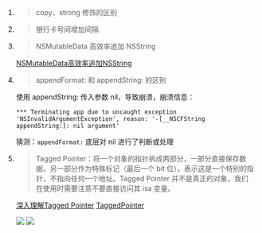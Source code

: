1. > copy、strong 修饰的区别

2. > 银行卡号间增加间隔

3. > NSMutableData 高效率追加 NSString

	[NSMutableData高效率追加NSString](https://blog.csdn.net/baight123/article/details/53580436)
	
4. > appendFormat: 和 appendString: 的区别

	使用 appendString: 传入参数 nil，导致崩溃，崩溃信息：
	
	```
	*** Terminating app due to uncaught exception 'NSInvalidArgumentException', reason: '-[__NSCFString appendString:]: nil argument'
	```
	
	猜测：`appendFormat:` 底层对 nil 进行了判断或处理
	
5. >Tagged Pointer：将一个对象的指针拆成两部分，一部分直接保存数据，另一部分作为特殊标记（最后一个 bit 位），表示这是一个特别的指针，不指向任何一个地址。Tagged Pointer 并不是真正的对象，我们在使用时需要注意不要直接访问其 isa 变量。

	[深入理解Tagged Pointer](https://www.jianshu.com/p/c9089494fb6c)
	[TaggedPointer](https://www.jianshu.com/p/01153d2b28eb)
	
	![](https://upload-images.jianshu.io/upload_images/2291135-070f531e813e962a.png?imageMogr2/auto-orient/strip|imageView2/2/w/811)
	![](https://upload-images.jianshu.io/upload_images/2291135-840cf1c5b39bc82b.png?imageMogr2/auto-orient/strip|imageView2/2/w/805)
